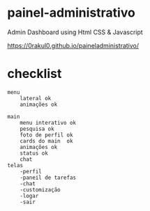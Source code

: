 # painel-administrativo
 Admin Dashboard using Html CSS & Javascript

 https://0rakul0.github.io/paineladministrativo/

# checklist
    menu 
        lateral ok
        animações ok

    main
        menu interativo ok
        pesquisa ok
        foto de perfil ok
        cards do main  ok
        animações ok
        status ok
        chat 
    telas
        -perfil
        -paneil de tarefas
        -chat
        -customização
        -logar
        -sair
